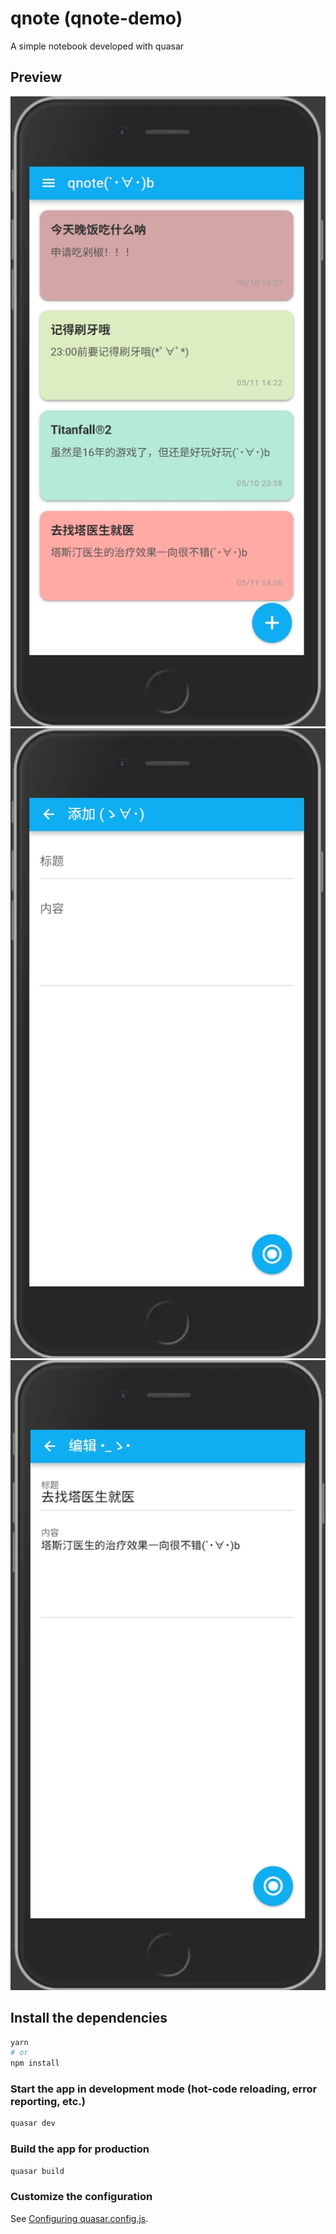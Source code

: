 # qnote (qnote-demo)

A simple notebook developed with quasar

## Preview
<img src="./src/assets/images/1.png" width="760" />
<img src="./src/assets/images/2.png" width="760" />
<img src="./src/assets/images/3.png" width="760" />

## Install the dependencies
```bash
yarn
# or
npm install
```

### Start the app in development mode (hot-code reloading, error reporting, etc.)
```bash
quasar dev
```


### Build the app for production
```bash
quasar build
```

### Customize the configuration
See [Configuring quasar.config.js](https://v2.quasar.dev/quasar-cli-vite/quasar-config-js).
